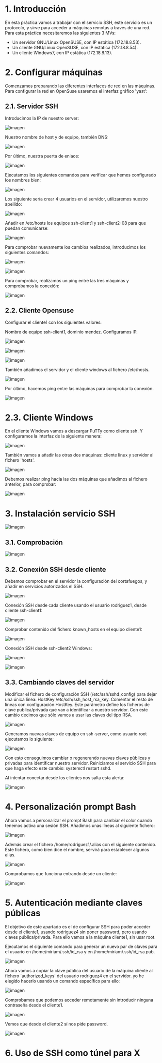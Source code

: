 # 1. Introducción
En esta práctica vamos a trabajar con el servicio SSH, este servicio es un protocolo, y sirve para acceder a máquinas remotas a través de una red. 
Para esta práctica necesitaremos las siguientes 3 MVs:

- Un servidor GNU/Linux OpenSUSE, con IP estática (172.18.8.53).
- Un cliente GNU/Linux OpenSUSE, con IP estática (172.18.8.54).
- Un cliente Windows7, con IP estática (172.18.8.13).

# 2. Configurar máquinas
Comenzamos preparando las diferentes interfaces de red en las máquinas. Para configurar la red en OpenSuse usaremos el interfaz gráfico 'yast':
## 2.1. Servidor SSH
Introducimos la IP de nuestro server:

![imagen](files/01.png)

Nuestro nombre de host y de equipo, también DNS:

![imagen](files/02.png)

Por último, nuestra puerta de enlace:

![imagen](files/03.png)

Ejecutamos los siguientes comandos para verificar que hemos configurado los nombres bien:

![imagen](files/04.png)

Los siguiente sería crear 4 usuarios en el servidor, utilizaremos nuestro apellido:

![imagen](files/05.png)

Añadir en /etc/hosts los equipos ssh-client1 y ssh-client2-08 para que puedan comunicarse:

![imagen](files/06.png)

Para comprobar nuevamente los cambios realizados, introducimos los siguientes comandos:

![imagen](files/07.png)

![imagen](files/08.png)

Para comprobar, realizamos un ping entre las tres máquinas y comprobamos la conexión:

![imagen](files/pingserver.png)

## 2.2. Cliente Opensuse

Configurar el cliente1 con los siguientes valores:

Nombre de equipo ssh-client1, dominio mendez. Configuramos IP.

![imagen](files/client1.png)

![imagen](files/client12.png)

![imagen](files/client13.png)

También añadimos el servidor y el cliente windows al fichero /etc/hosts.

![imagen](files/client14.png)

Por último, hacemos ping entre las máquinas para comprobar la conexión.

![imagen](files/pingclient1.png)

# 2.3. Cliente Windows

En el cliente Windows vamos a descargar PuTTy como cliente ssh. Y configuramos la interfaz de la siguiente manera:

![imagen](files/client21.png)

También vamos a añadir las otras dos máquinas: cliente linux y servidor al fichero 'hosts'.

![imagen](files/client22.png)

Debemos realizar ping hacia las dos máquinas que añadimos al fichero anterior, para comprobar:

![imagen](files/pingwindows.png)

# 3. Instalación servicio SSH

![imagen](files/09.png)

## 3.1. Comprobación

![imagen](files/system.png)

## 3.2. Conexión SSH desde cliente

Debemos comprobar en el servidor la configuración del cortafuegos, y añadir en servicios autorizados el SSH.

![imagen](files/12.png)

Conexión SSH desde cada cliente usando el usuario rodriguez1, desde cliente ssh-client1:

![imagen](files/client15.png)

Comprobar contenido del fichero known_hosts en el equipo cliente1:

![imagen](files/client16.png)

Conexión SSH desde ssh-client2 Windows:

![imagen](files/cient23.png)

![imagen](files/client24.png)

## 3.3. Cambiando claves del servidor

Modificar el fichero de configuración SSH (/etc/ssh/sshd_config) para dejar una única línea: HostKey /etc/ssh/ssh_host_rsa_key. Comentar el resto de líneas con configuración HostKey. Este parámetro define los ficheros de clave publica/privada que van a identificar a nuestro servidor. Con este cambio decimos que sólo vamos a usar las claves del tipo RSA.

![imagen](files/10.png)

Generamos nuevas claves de equipo en ssh-server, como usuario root ejecutamos lo siguiente:

![imagen](files/13.png)

Con esto conseguimos cambiar o regenerando nuevas claves públicas y privadas para identificar nuestro servidor. Reiniciamos el servicio SSH para que haga efecto este cambio: systemctl restart sshd.

Al intentar conectar desde los clientes nos salta esta alerta:

![imagen](files/client17.png)

# 4. Personalización prompt Bash

Ahora vamos a personalizar el prompt Bash para cambiar el color cuando tenemos activa una sesión SSH. Añadimos unas líneas al siguiente fichero:

![imagen](files/14.png)

Además crear el fichero /home/rodriguez1/.alias con el siguiente contenido. Este fichero, como bien dice el nombre, servirá para establecer algunos alias.

![imagen](files/15.png)

Comprobamos que funciona entrando desde un cliente:

![imagen](files/client19.png)

# 5. Autenticación mediante claves públicas

El objetivo de este apartado es el de configurar SSH para poder acceder desde el cliente1, usando rodriguez4 sin poner password, pero usando claves pública/privada. Para ello vamos a la máquina cliente1, sin usar root.

Ejecutamos el siguiente comando para generar un nuevo par de claves para el usuario en /home/miriam/.ssh/id_rsa y en /home/miriam/.ssh/id_rsa.pub.

![imagen](files/client199.png)

Ahora vamos a copiar la clave pública del usuario de la máquina cliente al fichero 'authorized_keys' del usuario rodriguez4 en el servidor. yo he elegido hacerlo usando un comando específico para ello: 

![imagen](files/client1999.png)

Comprobamos que podemos acceder remotamente sin introducir ninguna contraseña desde el cliente1.

![imagen](files/client19999.png)

Vemos que desde el cliente2 sí nos pide password.

![imagen](files/client25.png)

# 6. Uso de SSH como túnel para X
